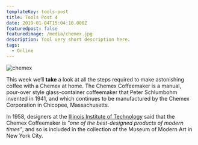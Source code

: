 ```yaml
---
templateKey: tools-post
title: Tools Post 4
date: 2019-01-04T15:04:10.000Z
featuredpost: false
featuredimage: /media/chemex.jpg
description: Tool very short description here.
tags:
  - Online
---
```


![chemex](/media/chemex.jpg)

This week we’ll **take** a look at all the steps required to make astonishing coffee with a Chemex at home. The Chemex Coffeemaker is a manual, pour-over style glass-container coffeemaker that Peter Schlumbohm invented in 1941, and which continues to be manufactured by the Chemex Corporation in Chicopee, Massachusetts.

In 1958, designers at the [Illinois Institute of Technology](https://www.spacefarm.digital) said that the Chemex Coffeemaker is _"one of the best-designed products of modern times"_, and so is included in the collection of the Museum of Modern Art in New York City.
